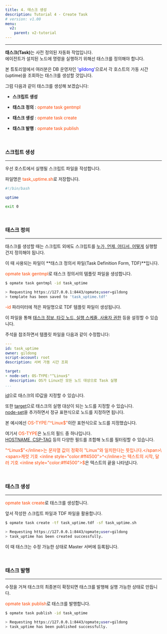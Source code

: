 ```yaml
---
title: 4. 태스크 생성
description: Tutorial 4 - Create Task
# version: v1.00
menu:
  v2:
    parent: v2-tutorial
---
```



- - -

<b>태스크(Task)</b>는 사전 정의된 자동화 작업입니다.\
에이전트가 설치된 노드에 명령을 실행하기 위해선 태스크를 정의해야 합니다.

본 튜토리얼에서 여러분은 DB 운영자인 <span style="color:#0000FF">'gildong'</span>으로서 각 호스트의 가동 시간(uptime)을 조회하는 태스크를 생성할 것입니다.

그럼 다음과 같이 태스크를 생성해 보겠습니다:

- **스크립트 생성**

- **태스크 정의** : <inline style="color:#ff4500">opmate task gentmpl</inline>

- **태스크 생성** : <inline style="color:#ff4500">opmate task create</inline>

- **태스크 발행** : <inline style="color:#ff4500">opmate task publish</inline>

<br>


### 스크립트 생성
- - -

우선 호스트에서 실행될 스크립트 파일을 작성합니다.

<!-- 본 튜토리얼에서는 호스트의 가동 시간을 출력하는 간단한 명령을 실행해보겠습니다. -->

파일명은 <inline style="color:#ff4500">task_uptime.sh</inline>로 저장합니다.

```bash
#!/bin/bash

uptime

exit 0
```

<br>

### 태스크 정의
- - -

태스크를 생성할 때는 스크립트 외에도 스크립트를 <u>누가, 언제, 어디서, 어떻게</u> 실행할 건지 정의해야 됩니다. 

이 때 사용되는 파일이 **태스크 정의서 파일(Task Definition Form, TDF)**입니다.

<span><inline style="color:#ff4500">opmate task gentmpl</inline>로 태스크 정의서의 템플릿 파일을 생성합니다.</span> 

```bash
$ opmate task gentmpl -id task_uptime

> Requesting https://127.0.0.1:8443/opmate;user=gildong
> template has been saved to 'task_uptime.tdf'
```

<span><inline style="color:#ff4500">-id</inline> 파라미터에 적은 파일명으로 TDF 템플릿 파일이 생성됩니다.</span>

이 파일을 통해 <u>태스크 정보, 타깃 노드, 실행 스케줄, 사용자 권한</u> 등을 설정할 수 있습니다.

주석을 참조하면서 템플릿 파일을 다음과 같이 수정합니다:

```yaml
---
id: task_uptime
owner: gildong
script-account: root
description: 서버 가동 시간 조회

target:
- node-set: OS-TYPE:"^Linux$"
  description: OS가 Linux인 모든 노드 대상으로 Task 실행
...

```

<u>id</u>으로 태스크의 ID값을 지정할 수 있습니다.

또한 <u>target</u>으로 태스크의 실행 대상이 되는 노드를 지정할 수 있습니다.\
<u>node-set</u>을 추가하면서 정규 표현식으로 노드를 지정하면 됩니다.

<span>본 예시에선 <inline style="color:#ff4500">OS-TYPE:"^Linux$"</inline>이란 표현식으로 노드를 지정했습니다.</span>

<span>여기서 <inline style="color:#ff4500">OS-TYPE</inline>은 노드의 필드 중 하나입니다.</span>\
<span><u>HOSTNAME, CSP-TAG</u> 등의 다양한 필드를 조합해 노드를 필터링할 수 있습니다.</span>

<span><inline style="color:#ff4500">"^Linux$"</inline>는 문자열 값이 정확히 "Linux"와 일치한다는 뜻입니다.</span>\
<span>캐럿 기호 <inline style="color:#ff4500">^</inline>는 텍스트의 시작, 달러 기호 <inline style="color:#ff4500">$</inline>은 텍스트의 끝을 나타냅니다.</span>

<br>

### 태스크 생성
- - -

<span><inline style="color:#ff4500">opmate task create</inline>로 태스크를 생성합니다.</span>

앞서 작성한 스크립트 파일과 TDF 파일을 활용합니다.

```bash
$ opmate task create -tf task_uptime.tdf -sf task_uptime.sh

> Requesting https://127.0.0.1:8443/opmate;user=gildong
> task_uptime has been created successfully.
```

이 때 태스크는 수정 가능한 상태로 Master 서버에 등록됩니다.

<br>

### 태스크 발행
- - -

수정을 거쳐 태스크의 최종본이 확정되면 태스크를 발행해 실행 가능한 상태로 만듭니다.

<span><inline style="color:#ff4500">opmate task publish</inline>로 태스크를 발행합니다.</span>

```bash
$ opmate task publish -id task_uptime

> Requesting https://127.0.0.1:8443/opmate;user=gildong
> task_uptime has been published successfully.
```

<br>
